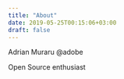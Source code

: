 ```yaml
---
title: "About"
date: 2019-05-25T00:15:06+03:00
draft: false
---
```


Adrian Muraru
@adobe

Open Source enthusiast
